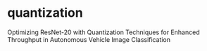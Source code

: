 # quantization
Optimizing ResNet-20 with Quantization Techniques for Enhanced Throughput in Autonomous Vehicle Image Classification
